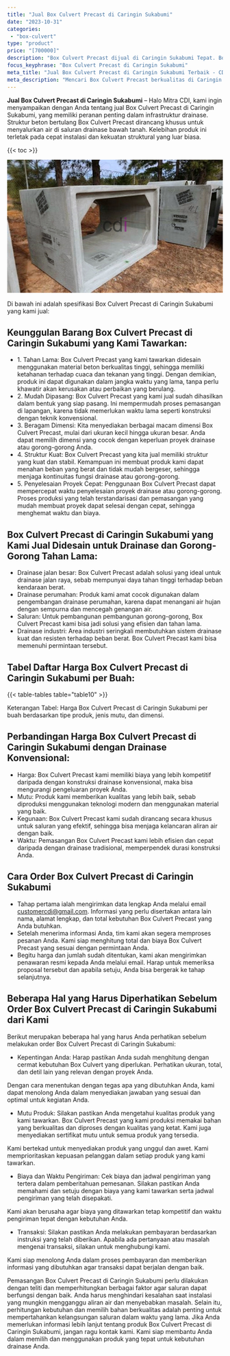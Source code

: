 ```yaml
---
title: "Jual Box Culvert Precast di Caringin Sukabumi"
date: "2023-10-31"
categories:
 - "box-culvert"
type: "product"
price: "[700000]"
description: "Box Culvert Precast dijual di Caringin Sukabumi Tepat. Box Culvert Precast unggulan untuk kebutuhan konstruksi dengan performa superior. Segera dapatkan informasi detail."
focus_keyphrase: "Box Culvert Precast di Caringin Sukabumi"
meta_title: "Jual Box Culvert Precast di Caringin Sukabumi Terbaik - CDI"
meta_description: "Mencari Box Culvert Precast berkualitas di Caringin Sukabumi? Layanan profesional kami siap membantu dengan penawaran kompetitif. Segera hubungi kami."
---
```


**Jual Box Culvert Precast di Caringin Sukabumi** – Halo Mitra CDI, kami ingin menyampaikan dengan Anda tentang jual Box Culvert Precast di Caringin Sukabumi, yang memiliki peranan penting dalam infrastruktur drainase. Struktur beton bertulang Box Culvert Precast dirancang khusus untuk menyalurkan air di saluran drainase bawah tanah. Kelebihan produk ini terletak pada cepat instalasi dan kekuatan struktural yang luar biasa.

{{< toc >}}

![Jual Box Culvert Precast di Caringin Sukabumi](/images/box-culvert/box-culvert-16.jpg)

Di bawah ini adalah spesifikasi Box Culvert Precast di Caringin Sukabumi yang kami jual: 

## Keunggulan Barang Box Culvert Precast di Caringin Sukabumi yang Kami Tawarkan:

*   1\. Tahan Lama: Box Culvert Precast yang kami tawarkan didesain menggunakan material beton berkualitas tinggi, sehingga memiliki ketahanan terhadap cuaca dan tekanan yang tinggi. Dengan demikian, produk ini dapat digunakan dalam jangka waktu yang lama, tanpa perlu khawatir akan kerusakan atau perbaikan yang berulang.
*   2\. Mudah Dipasang: Box Culvert Precast yang kami jual sudah dihasilkan dalam bentuk yang siap pasang. Ini mempermudah proses pemasangan di lapangan, karena tidak memerlukan waktu lama seperti konstruksi dengan teknik konvensional.
*   3\. Beragam Dimensi: Kita menyediakan berbagai macam dimensi Box Culvert Precast, mulai dari ukuran kecil hingga ukuran besar. Anda dapat memilih dimensi yang cocok dengan keperluan proyek drainase atau gorong-gorong Anda.
*   4\. Struktur Kuat: Box Culvert Precast yang kita jual memiliki struktur yang kuat dan stabil. Kemampuan ini membuat produk kami dapat menahan beban yang berat dan tidak mudah bergeser, sehingga menjaga kontinuitas fungsi drainase atau gorong-gorong.
*   5\. Penyelesaian Proyek Cepat: Penggunaan Box Culvert Precast dapat mempercepat waktu penyelesaian proyek drainase atau gorong-gorong. Proses produksi yang telah terstandarisasi dan pemasangan yang mudah membuat proyek dapat selesai dengan cepat, sehingga menghemat waktu dan biaya.

## Box Culvert Precast di Caringin Sukabumi yang Kami Jual Didesain untuk Drainase dan Gorong-Gorong Tahan Lama:

*   Drainase jalan besar: Box Culvert Precast adalah solusi yang ideal untuk drainase jalan raya, sebab mempunyai daya tahan tinggi terhadap beban kendaraan berat.
*   Drainase perumahan: Produk kami amat cocok digunakan dalam pengembangan drainase perumahan, karena dapat menangani air hujan dengan sempurna dan mencegah genangan air.
*   Saluran: Untuk pembangunan pembangunan gorong-gorong, Box Culvert Precast kami bisa jadi solusi yang efisien dan tahan lama.
*   Drainase industri: Area industri seringkali membutuhkan sistem drainase kuat dan resisten terhadap beban berat. Box Culvert Precast kami bisa memenuhi permintaan tersebut.

## Tabel Daftar Harga Box Culvert Precast di Caringin Sukabumi per Buah:

{{< table-tables table="table10" >}}

Keterangan Tabel: Harga Box Culvert Precast di Caringin Sukabumi per buah berdasarkan tipe produk, jenis mutu, dan dimensi.

## Perbandingan Harga Box Culvert Precast di Caringin Sukabumi dengan Drainase Konvensional:

*   Harga: Box Culvert Precast kami memiliki biaya yang lebih kompetitif daripada dengan konstruksi drainase konvensional, maka bisa mengurangi pengeluaran proyek Anda.
*   Mutu: Produk kami memberikan kualitas yang lebih baik, sebab diproduksi menggunakan teknologi modern dan menggunakan material yang baik.
*   Kegunaan: Box Culvert Precast kami sudah dirancang secara khusus untuk saluran yang efektif, sehingga bisa menjaga kelancaran aliran air dengan baik.
*   Waktu: Pemasangan Box Culvert Precast kami lebih efisien dan cepat daripada dengan drainase tradisional, memperpendek durasi konstruksi Anda.

## Cara Order Box Culvert Precast di Caringin Sukabumi

*   Tahap pertama ialah mengirimkan data lengkap Anda melalui email customercdi@gmail.com. Informasi yang perlu disertakan antara lain nama, alamat lengkap, dan total kebutuhan Box Culvert Precast yang Anda butuhkan.
*   Setelah menerima informasi Anda, tim kami akan segera memproses pesanan Anda. Kami siap menghitung total dan biaya Box Culvert Precast yang sesuai dengan permintaan Anda.
*   Begitu harga dan jumlah sudah ditentukan, kami akan mengirimkan penawaran resmi kepada Anda melalui email. Harap untuk memeriksa proposal tersebut dan apabila setuju, Anda bisa bergerak ke tahap selanjutnya.

## Beberapa Hal yang Harus Diperhatikan Sebelum Order Box Culvert Precast di Caringin Sukabumi dari Kami

Berikut merupakan beberapa hal yang harus Anda perhatikan sebelum melakukan order Box Culvert Precast di Caringin Sukabumi:

*   Kepentingan Anda: Harap pastikan Anda sudah menghitung dengan cermat kebutuhan Box Culvert yang diperlukan. Perhatikan ukuran, total, dan detil lain yang relevan dengan proyek Anda.

Dengan cara menentukan dengan tegas apa yang dibutuhkan Anda, kami dapat menolong Anda dalam menyediakan jawaban yang sesuai dan optimal untuk kegiatan Anda.
*   Mutu Produk: Silakan pastikan Anda mengetahui kualitas produk yang kami tawarkan. Box Culvert Precast yang kami produksi memakai bahan yang berkualitas dan diproses dengan kualitas yang ketat. Kami juga menyediakan sertifikat mutu untuk semua produk yang tersedia.

Kami bertekad untuk menyediakan produk yang unggul dan awet. Kami memprioritaskan kepuasan pelanggan dalam setiap produk yang kami tawarkan.
*   Biaya dan Waktu Pengiriman: Cek biaya dan jadwal pengiriman yang tertera dalam pemberitahuan pemesanan. Silakan pastikan Anda memahami dan setuju dengan biaya yang kami tawarkan serta jadwal pengiriman yang telah disepakati.

Kami akan berusaha agar biaya yang ditawarkan tetap kompetitif dan waktu pengiriman tepat dengan kebutuhan Anda.
*   Transaksi: Silakan pastikan Anda melakukan pembayaran berdasarkan instruksi yang telah diberikan. Apabila ada pertanyaan atau masalah mengenai transaksi, silakan untuk menghubungi kami.

Kami siap menolong Anda dalam proses pembayaran dan memberikan informasi yang dibutuhkan agar transaksi dapat berjalan dengan baik.

Pemasangan Box Culvert Precast di Caringin Sukabumi perlu dilakukan dengan teliti dan memperhitungkan berbagai faktor agar saluran dapat berfungsi dengan baik. Anda harus menghindari kesalahan saat instalasi yang mungkin mengganggu aliran air dan menyebabkan masalah. Selain itu, perhitungan kebutuhan dan memilih bahan berkualitas adalah penting untuk mempertahankan kelangsungan saluran dalam waktu yang lama. Jika Anda memerlukan informasi lebih lanjut tentang produk Box Culvert Precast di Caringin Sukabumi, jangan ragu kontak kami. Kami siap membantu Anda dalam memilih dan menggunakan produk yang tepat untuk kebutuhan drainase Anda.